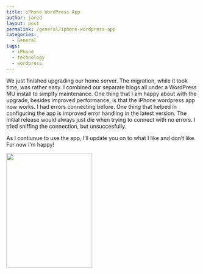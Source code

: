 ```yaml
---
title: iPhone WordPress App
author: jared
layout: post
permalink: /general/iphone-wordpress-app
categories:
  - General
tags:
  - iPhone
  - technology
  - wordpress
---
```

We just finished upgrading our home server. The migration, while it took time, was rather easy. I combined our separate blogs all under a WordPress MU install to simplfy maintenance. One thing that I am happy about with the upgrade, besides improved performance, is that the iPhone wordpress app now works. I had errors connecting before. One thing that helped in configuring the app is improved error handling in the latest version. The initial release would always just die when trying to connect with no errors. I tried sniffing the connection, but unsuccesfully. 

As I contiunue to use the app, I&#8217;ll update you on to what I like and don&#8217;t like. For now I&#8217;m happy!

<a href="http://jared.ottleys.net/files/2008/08/p-640-480-8a349cc1-c5a1-4169-a2ec-94bef69670d8.jpeg" rel="lightbox[201]"><img src="http://jared.ottleys.net/files/2008/08/p-640-480-8a349cc1-c5a1-4169-a2ec-94bef69670d8.jpeg" alt="" width="225" height="300" class="alignnone size-full wp-image-364" /></a>